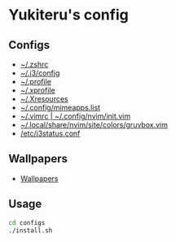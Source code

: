 # Yukiteru's config

## Configs

* [~/.zshrc](configs/zshrc)
* [~/.i3/config](configs/config_i3)
* [~/.profile](configs/profile)
* [~/.xprofile](configs/xprofile)
* [~/.Xresources](configs/Xresources)
* [~/.config/mimeapps.list](configs/mimeapps.list)
* [~/.vimrc | ~/.config/nvim/init.vim](configs/init.vim)
* [~/.local/share/nvim/site/colors/gruvbox.vim](configs/gruvbox.vim)
* [/etc/i3status.conf](configs/i3status.conf)

## Wallpapers

* [Wallpapers](wallpapers)

## Usage

```sh
cd configs
./install.sh
```

